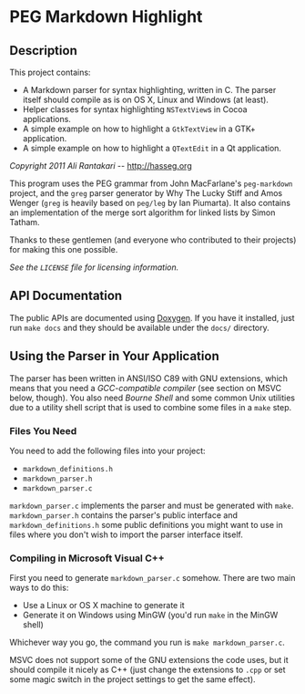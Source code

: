 
PEG Markdown Highlight
========================


Description
-------------------------------------------------------------------------------

This project contains:

- A Markdown parser for syntax highlighting, written in C. The parser itself
  should compile as is on OS X, Linux and Windows (at least).
- Helper classes for syntax highlighting `NSTextView`s in Cocoa applications.
- A simple example on how to highlight a `GtkTextView` in a GTK+ application.
- A simple example on how to highlight a `QTextEdit` in a Qt application.

_Copyright 2011 Ali Rantakari_ -- <http://hasseg.org>

This program uses the PEG grammar from John MacFarlane's `peg-markdown` project,
and the `greg` parser generator by Why The Lucky Stiff and Amos Wenger (`greg`
is heavily based on `peg/leg` by Ian Piumarta). It also contains an
implementation of the merge sort algorithm for linked lists by Simon Tatham.

Thanks to these gentlemen (and everyone who contributed to their projects) for
making this one possible.

_See the `LICENSE` file for licensing information._



API Documentation
-------------------------------------------------------------------------------

The public APIs are documented using [Doxygen][dox]. If you have it installed,
just run `make docs` and they should be available under the `docs/` directory.

[dox]: http://doxygen.org



Using the Parser in Your Application
-------------------------------------------------------------------------------

The parser has been written in ANSI/ISO C89 with GNU extensions, which means
that you need a _GCC-compatible compiler_ (see section on MSVC below, though).
You also need _Bourne Shell_ and some common Unix utilities due to a utility
shell script that is used to combine some files in a `make` step.


### Files You Need

You need to add the following files into your project:

- `markdown_definitions.h`
- `markdown_parser.h`
- `markdown_parser.c`

`markdown_parser.c` implements the parser and must be generated with `make`.
`markdown_parser.h` contains the parser's public interface and
`markdown_definitions.h` some public definitions you might want to use in files
where you don't wish to import the parser interface itself.


### Compiling in Microsoft Visual C++

First you need to generate `markdown_parser.c` somehow. There are two main
ways to do this:

- Use a Linux or OS X machine to generate it
- Generate it on Windows using MinGW (you'd run `make` in the MinGW shell)

Whichever way you go, the command you run is `make markdown_parser.c`.

MSVC does not support some of the GNU extensions the code uses, but it should
compile it nicely as C++ (just change the extensions to `.cpp` or set some
magic switch in the project settings to get the same effect).



